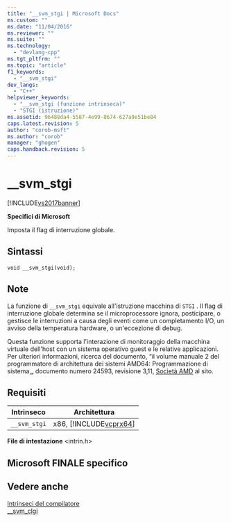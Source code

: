 ```yaml
---
title: "__svm_stgi | Microsoft Docs"
ms.custom: ""
ms.date: "11/04/2016"
ms.reviewer: ""
ms.suite: ""
ms.technology: 
  - "devlang-cpp"
ms.tgt_pltfrm: ""
ms.topic: "article"
f1_keywords: 
  - "__svm_stgi"
dev_langs: 
  - "C++"
helpviewer_keywords: 
  - "__svm_stgi (funzione intrinseca)"
  - "STGI (istruzione)"
ms.assetid: 96488da4-5587-4e99-8674-627a9e51be84
caps.latest.revision: 5
author: "corob-msft"
ms.author: "corob"
manager: "ghogen"
caps.handback.revision: 5
---
```

# __svm_stgi
[!INCLUDE[vs2017banner](../assembler/inline/includes/vs2017banner.md)]

**Specifici di Microsoft**  
  
 Imposta il flag di interruzione globale.  
  
## Sintassi  
  
```  
void __svm_stgi(void);  
```  
  
## Note  
 La funzione di `__svm_stgi` equivale all'istruzione macchina di `STGI` .  Il flag di interruzione globale determina se il microprocessore ignora, posticipare, o gestisce le interruzioni a causa degli eventi come un completamento I\/O, un avviso della temperatura hardware, o un'eccezione di debug.  
  
 Questa funzione supporta l'interazione di monitoraggio della macchina virtuale dell'host con un sistema operativo guest e le relative applicazioni.  Per ulteriori informazioni, ricerca del documento, “il volume manuale 2 del programmatore di architettura dei sistemi AMD64: Programmazione di sistema,„ documento numero 24593, revisione 3,11, [Società AMD](http://go.microsoft.com/fwlink/?LinkId=23746) al sito.  
  
## Requisiti  
  
|Intrinseco|Architettura|  
|----------------|------------------|  
|`__svm_stgi`|x86, [!INCLUDE[vcprx64](../assembler/inline/includes/vcprx64_md.md)]|  
  
 **File di intestazione** \<intrin.h\>  
  
## Microsoft FINALE specifico  
  
## Vedere anche  
 [Intrinseci del compilatore](../intrinsics/compiler-intrinsics.md)   
 [\_\_svm\_clgi](../intrinsics/svm-clgi.md)